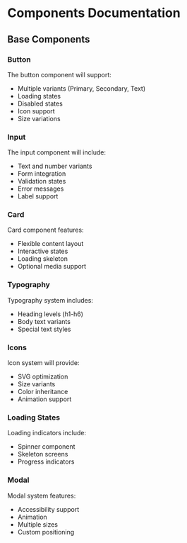 # Components Documentation

## Base Components

### Button

The button component will support:

- Multiple variants (Primary, Secondary, Text)
- Loading states
- Disabled states
- Icon support
- Size variations

### Input

The input component will include:

- Text and number variants
- Form integration
- Validation states
- Error messages
- Label support

### Card

Card component features:

- Flexible content layout
- Interactive states
- Loading skeleton
- Optional media support

### Typography

Typography system includes:

- Heading levels (h1-h6)
- Body text variants
- Special text styles

### Icons

Icon system will provide:

- SVG optimization
- Size variants
- Color inheritance
- Animation support

### Loading States

Loading indicators include:

- Spinner component
- Skeleton screens
- Progress indicators

### Modal

Modal system features:

- Accessibility support
- Animation
- Multiple sizes
- Custom positioning
